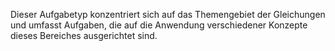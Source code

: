 Dieser Aufgabetyp konzentriert sich auf das Themengebiet der Gleichungen und umfasst Aufgaben, die auf die Anwendung verschiedener Konzepte dieses Bereiches ausgerichtet sind.

